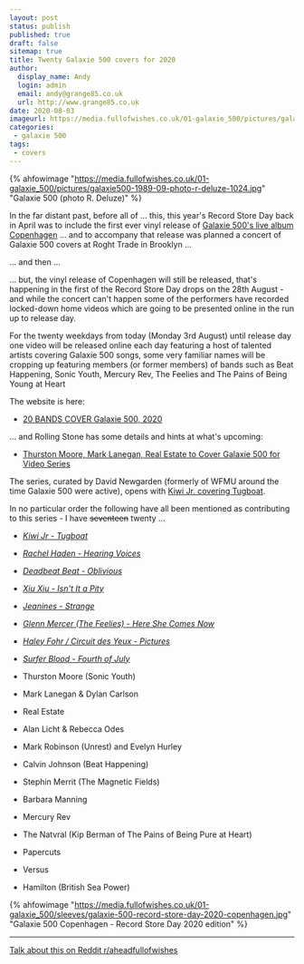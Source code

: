 ```yaml
---
layout: post
status: publish
published: true
draft: false
sitemap: true
title: Twenty Galaxie 500 covers for 2020
author:
  display_name: Andy
  login: admin
  email: andy@grange85.co.uk
  url: http://www.grange85.co.uk
date: 2020-08-03
imageurl: https://media.fullofwishes.co.uk/01-galaxie_500/pictures/galaxie500-1989-09-photo-r-deluze-1024.jpg
categories:
 - galaxie 500
tags:
 - covers
---
```


 {% ahfowimage "https://media.fullofwishes.co.uk/01-galaxie_500/pictures/galaxie500-1989-09-photo-r-deluze-1024.jpg" "Galaxie 500 (photo R. Deluze)" %}

In the far distant past, before all of ... this, this year's Record Store Day back in April was to include the first ever vinyl release of [Galaxie 500's live album Copenhagen](https://www.fullofwishes.co.uk/database/galaxie-500/releases/galaxie-500-copenhagen/#202020-rsd-lp) ... and to accompany that release was planned a concert of Galaxie 500 covers at Roght Trade in Brooklyn ...

... and then ... 

... but, the vinyl release of Copenhagen will still be released, that's happening in the first of the Record Store Day drops on the 28th August - and while the concert can't happen some of the performers have recorded locked-down home videos which are going to be presented online in the run up to release day.

For the twenty weekdays from today (Monday 3rd August) until release day one video will be released online each day featuring a host of talented artists covering Galaxie 500 songs, some very familiar names will be cropping up featuring members (or former members) of bands such as Beat Happening, Sonic Youth, Mercury Rev, The Feelies and The Pains of Being Young at Heart



The website is here:
 - [20 BANDS COVER Galaxie 500, 2020](https://www.20-20-20.com/twentysongs2020)

... and Rolling Stone has some details and hints at what's upcoming:
 - [Thurston Moore, Mark Lanegan, Real Estate to Cover Galaxie 500 for Video Series](https://www.rollingstone.com/music/music-news/thurston-moore-mark-lanegan-real-estate-galaxie-500-tribute-1038266/)

The series, curated by David Newgarden (formerly of WFMU around the time Galaxie 500 were active), opens with [Kiwi Jr. covering Tugboat](https://www.20-20-20.com/twentysongs2020).


In no particular order the following have all been mentioned as contributing to this series - I have ~~seventeen~~ twenty ...

 - _[Kiwi Jr - Tugboat](https://www.reddit.com/r/aheadfullofwishes/comments/i42rgv/day_1_of_the_galaxie_500_covers_project_was_kiwi/)_
 - _[Rachel Haden - Hearing Voices](https://www.reddit.com/r/aheadfullofwishes/comments/i3fltp/rachel_hadens_lovely_bassdriven_cover_of_hearing/)_
 - _[Deadbeat Beat - Oblivious](https://www.reddit.com/r/aheadfullofwishes/comments/i40iib/day_3_of_the_galaxie_500_covers_project_in_the/)_
 - _[Xiu Xiu - Isn't It a Pity](https://www.reddit.com/r/aheadfullofwishes/comments/i4ovbq/for_day_4_of_the_galaxie_500_covers_series_its/)_
 - _[Jeanines - Strange](https://www.reddit.com/r/aheadfullofwishes/comments/i58m7l/end_of_week_one_of_galaxie_500_covers_sees/)_
 - _[Glenn Mercer (The Feelies) - Here She Comes Now](https://www.reddit.com/r/aheadfullofwishes/comments/i70a44/week_two_of_the_galaxie_500_covers_series_opens/)_	
 - _[Haley Fohr / Circuit des Yeux - Pictures](https://www.reddit.com/r/aheadfullofwishes/comments/i7n7sn/nex_in_the_galaxie_500_covers_series_is_haley/)_
 - _[Surfer Blood - Fourth of July](https://www.reddit.com/r/aheadfullofwishes/comments/i88dit/surfer_blood_cover_fourth_of_july_in_todays/)_ 

 - Thurston Moore (Sonic Youth)
 - Mark Lanegan & Dylan Carlson
 - Real Estate
 - Alan Licht & Rebecca Odes
 - Mark Robinson (Unrest) and Evelyn Hurley
 - Calvin Johnson (Beat Happening)
 - Stephin Merrit (The Magnetic Fields)
 - Barbara Manning
 - Mercury Rev
 - The Natvral (Kip Berman of The Pains of Being Pure at Heart)
 - Papercuts
 - Versus
 - Hamilton (British Sea Power)

{% ahfowimage "https://media.fullofwishes.co.uk/01-galaxie_500/sleeves/galaxie-500-record-store-day-2020-copenhagen.jpg" "Galaxie 500 Copenhagen - Record Store Day 2020 edition" %}

--- 

<i class="fa fa-comments" aria-hidden="true"></i>  [Talk about this on Reddit r/aheadfullofwishes](https://www.reddit.com/r/aheadfullofwishes/comments/i2y0ty/twenty_galaxie_500_covers_for_2020/)
